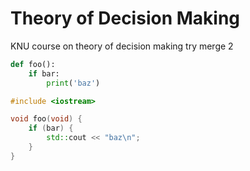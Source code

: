 # Theory of Decision Making
KNU course on theory of decision making
try merge 2
```python
def foo():
	if bar:
		print('baz')
```
```cpp
#include <iostream>

void foo(void) {
	if (bar) {
		std::cout << "baz\n";
	}
}